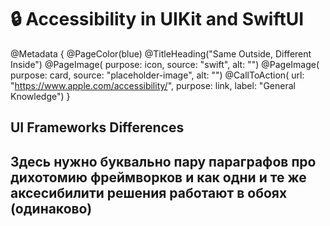 # 🔒 Accessibility in UIKit and SwiftUI

@Metadata {
    @PageColor(blue)
    @TitleHeading("Same Outside, Different Inside")
    @PageImage(
               purpose: icon, 
               source: "swift", 
               alt: "")
    @PageImage(
               purpose: card, 
               source: "placeholder-image", 
               alt: "")
    @CallToAction(
                url: "https://www.apple.com/accessibility/",
                purpose: link, 
                label: "General Knowledge")
}

## UI Frameworks Differences

## Здесь нужно буквально пару параграфов про дихотомию фреймворков и как одни и те же аксесибилити решения работают в обоях (одинаково)
